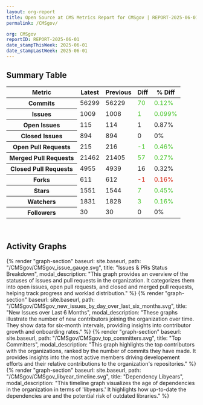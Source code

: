 ```yaml
---
layout: org-report
title: Open Source at CMS Metrics Report for CMSgov | REPORT-2025-06-01
permalink: /CMSgov/

org: CMSgov
reportID: REPORT-2025-06-01
date_stampThisWeek: 2025-06-01
date_stampLastWeek: 2025-06-01
---
```

<div class="summary-table">
  <table class="usa-table usa-table--borderless">
    <h2> Summary Table </h2>
    <thead>
      <tr>
        <th scope="col">Metric</th>
        <th scope="col">Latest</th>
        <th scope="col">Previous</th>
        <th scope="col">Diff</th>
        <th scope="col">% Diff</th>
      </tr>
    </thead>
    <tbody>
      <tr>
        <th scope="row">Commits</th>
        <td>56299</td>
        <td>56229</td>
        <td style="color: #45c527" >70</td>
        <td style="color: #45c527" >0.12%</td>
      </tr>
      <tr>
        <th scope="row">Issues</th>
        <td>1009</td>
        <td>1008</td>
        <td style="color: #45c527" >1</td>
        <td style="color: #45c527" >0.099%</td>
      </tr>
      <tr>
        <th scope="row">Open Issues</th>
        <td>115</td>
        <td>114</td>
        <td style="" >1</td>
        <td style="" >0.87%</td>
      </tr>
      <tr>
        <th scope="row">Closed Issues</th>
        <td>894</td>
        <td>894</td>
        <td style="" >0</td>
        <td style="" >0%</td>
      </tr>
      <tr>
        <th scope="row">Open Pull Requests</th>
        <td>215</td>
        <td>216</td>
        <td style="color: #45c527" >-1</td>
        <td style="color: #45c527" >0.46%</td>
      </tr>
      <tr>
        <th scope="row">Merged Pull Requests</th>
        <td>21462</td>
        <td>21405</td>
        <td style="color: #45c527" >57</td>
        <td style="color: #45c527" >0.27%</td>
      </tr>
      <tr>
        <th scope="row">Closed Pull Requests</th>
        <td>4955</td>
        <td>4939</td>
        <td style="" >16</td>
        <td style="" >0.32%</td>
      </tr>
      <tr>
        <th scope="row">Forks</th>
        <td>611</td>
        <td>612</td>
        <td style="color: #d31c08" >-1</td>
        <td style="color: #d31c08" >0.16%</td>
      </tr>
      <tr>
        <th scope="row">Stars</th>
        <td>1551</td>
        <td>1544</td>
        <td style="color: #45c527" >7</td>
        <td style="color: #45c527" >0.45%</td>
      </tr>
      <tr>
        <th scope="row">Watchers</th>
        <td>1831</td>
        <td>1828</td>
        <td style="color: #45c527" >3</td>
        <td style="color: #45c527" >0.16%</td>
      </tr>
      <tr>
        <th scope="row">Followers</th>
        <td>30</td>
        <td>30</td>
        <td style="" >0</td>
        <td style="" >0%</td>
      </tr>
    </tbody>
  </table>
</div>
<div class="graph-container">
  <br>
  <h2 class="graph-section-title">Activity Graphs</h2>
  <div class="all-graphs">
    <!--- Issues/PRs Status Breakdown Graph -->
    {% render "graph-section" baseurl: site.baseurl, path: "/CMSgov/CMSgov_issue_gauge.svg", title: "Issues & PRs Status Breakdown", modal_description: "This graph provides an overview of the statuses of issues and pull requests in the organization. It categorizes them into open issues, open pull requests, and closed and merged pull requests, helping track progress and worklad distribution." %}
    <!-- New Issues over Last 6 Months -->
    {% render "graph-section" baseurl: site.baseurl, path: "/CMSgov/CMSgov_new_issues_by_day_over_last_six_months.svg", title: "New Issues over Last 6 Months", modal_description: "These graphs illustrate the number of new contributors joining the organization over time. They show data for six-month intervals, providing insights into contributor growth and onboarding rates." %}
    <!-- Top Committers Bar Graph -->
    {% render "graph-section" baseurl: site.baseurl, path: "/CMSgov/CMSgov_top_committers.svg", title: "Top Committers", modal_description: "This graph highlights the top contributors with the organizations, ranked by the number of commits they have made. It provides insights into the most active members driving developement efforts and their relative contributions to the organization's repositories." %}
    <!-- Libyear Timeline Graph -->
    {% render "graph-section" baseurl: site.baseurl, path: "/CMSgov/CMSgov_libyear_timeline.svg", title: "Dependency Libyears", modal_description: "This timeline graph visualizes the age of dependencies in the organization in terms of 'libyears.' It highlights how up-to-date the dependencies are and the potential risk of outdated libraries." %}
  </div>
</div>